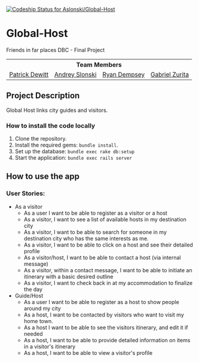 [ ![Codeship Status for Aslonski/Global-Host](https://codeship.com/projects/060ac680-1862-0134-3b27-2a776fb5d411/status?branch=master)](https://codeship.com/projects/158675)

# Global-Host
Friends in far places
DBC - Final Project

<table>
  <tr>
  <th colspan="7">Team Members</th>
  </tr>

  <tr>
  <td><a href="https://github.com/phdewitte">Patrick Dewitt </a></a></td>
  <td><a href="https://github.com/Aslonski">Andrey Slonski</a></a></td>
  <td><a href="https://github.com/rmdemp">Ryan Dempsey</a></td>
  <td><a href="https://github.com/gabezurita">Gabriel Zurita</a></td>
</table>

## Project Description ##

Global Host links city guides and visitors.

### How to install the code locally

1. Clone the repository.
2. Install the required gems: `bundle install`.
3. Set up the database: `bundle exec rake db:setup`
4. Start the application: `bundle exec rails server`

## How to use the app ##
### User Stories:

- As a visitor
  - As a user I want to be able to register as a visitor or a host
  - As a visitor, I want to see a list of available hosts in my destination city
  - As a visitor, I want to be able to search for someone in my destination city who has the same interests as me.
  - As a visitor, I want to be able to click on a host and see their detailed profile
  - As a visitor/host, I want to be able to contact a host (via internal message)
  - As a visitor, within a contact message, I want to be able to initiate an itinerary with a basic desired outline
  - As a visitor, I want to check back in at my accommodation to finalize the day
- Guide/Host
  - As a user I want to be able to register as a host to show people around my city
  - As a host, I want to be contacted by visitors who want to visit my home town.
  - As a host I want to be able to see the visitors itinerary, and edit it if needed
  - As a host, I want to be able to provide detailed information on items in a visitor's itinerary
  - As a host, I want to be able to view a visitor's profile
